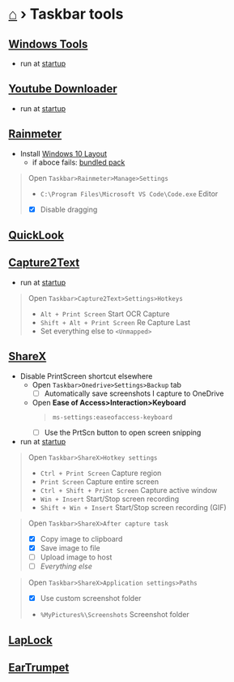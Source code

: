 # [⌂](../README.md) › **Taskbar tools**

## [Windows Tools](WindowTools.ahk)

- run at [startup](../how-to-dos.md#edit-startup-apps)

## [Youtube Downloader](Youtube.ahk)

- run at [startup](../how-to-dos.md#edit-startup-apps)

## [Rainmeter](https://www.rainmeter.net/)

- Install [Windows 10 Layout](Yetenol-Win10.rmskin)
    - if aboce fails: [bundled pack](https://github.com/tjmarkham/win10widgets/releases/)
> Open `Taskbar>Rainmeter>Manage>Settings`
>- `C:\Program Files\Microsoft VS Code\Code.exe` Editor
>- [x] Disable dragging <br>

## [QuickLook](https://www.microsoft.com/de-de/p/quicklook/9nv4bs3l1h4s?activetab=pivot:overviewtab)

## [Capture2Text](https://sourceforge.net/projects/capture2text/files/Capture2Text/)

- run at [startup](../how-to-dos.md#edit-startup-apps)

> Open `Taskbar>Capture2Text>Settings>Hotkeys`
>- `Alt + Print Screen` Start OCR Capture
>- `Shift + Alt + Print Screen` Re Capture Last
>- Set everything else to `<Unmapped>`

## [ShareX](https://github.com/ShareX/ShareX/releases/)

- Disable PrintScreen shortcut elsewhere
    -  Open `Taskbar>Onedrive>Settings>Backup` tab
        - [ ] Automatically save screenshots I capture to OneDrive
    - Open **Ease of Access>Interaction>Keyboard**
        > `ms-settings:easeofaccess-keyboard`
        - [ ] Use the PrtScn button to open screen snipping

- run at [startup](../how-to-dos.md#edit-startup-apps)

> Open `Taskbar>ShareX>Hotkey settings`
>- `Ctrl + Print Screen` Capture region
>- `Print Screen` Capture entire screen
>- `Ctrl + Shift + Print Screen` Capture active window
>- `Win + Insert` Start/Stop screen recording
>- `Shift + Win + Insert` Start/Stop screen recording (GIF)

> Open `Taskbar>ShareX>After capture task`
>- [x] Copy image to clipboard
>- [x] Save image to file
>- [ ] Upload image to host
>- [ ] *Everything else*

> Open `Taskbar>ShareX>Application settings>Paths`
>- [x] Use custom screenshot folder
>- `%MyPictures%\Screenshots` Screenshot folder

## [LapLock](https://github.com/dechamps/laplock/releases)

## [EarTrumpet](https://www.microsoft.com/de-de/p/eartrumpet/9nblggh516xp?activetab=pivot:overviewtab)
